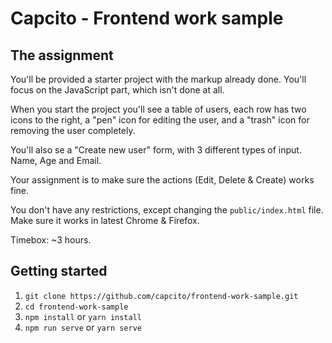 # Capcito - Frontend work sample

## The assignment

You'll be provided a starter project with the markup already done. You'll focus on the JavaScript part, which isn't done at all.

When you start the project you'll see a table of users, each row has two icons to the right, a "pen" icon for editing the user, and a "trash" icon for removing the user completely.

You'll also se a "Create new user" form, with 3 different types of input. Name, Age and Email.

Your assignment is to make sure the actions (Edit, Delete & Create) works fine.

You don't have any restrictions, except changing the `public/index.html` file.
Make sure it works in latest Chrome & Firefox.

Timebox: ~3 hours.

## Getting started
1. `git clone https://github.com/capcito/frontend-work-sample.git`
2. `cd frontend-work-sample`
3. `npm install` or `yarn install`
4. `npm run serve` or `yarn serve`